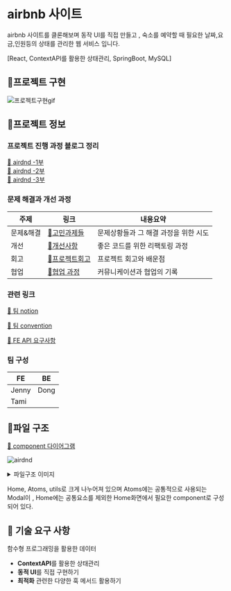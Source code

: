 # airbnb 사이트
airbnb 사이트를 클론해보며 동작 UI를 직접 만들고 , 숙소를 예약할 때 필요한 날짜,요금,인원등의 상태를 관리한 웹 서비스 입니다.

[React, ContextAPI를 활용한 상태관리, SpringBoot, MySQL]

## 📌프로젝트 구현
![프로젝트구현gif](https://user-images.githubusercontent.com/71919983/123778119-c0f3c180-d90b-11eb-8fb3-202e850570b9.gif)

## 📌프로젝트 정보
### 프로젝트 진행 과정 블로그 정리
[🔗 airdnd -1부](https://rrecoder.tistory.com/141)  
[🔗 airdnd -2부](https://rrecoder.tistory.com/147)  
[🔗 airdnd -3부](https://rrecoder.tistory.com/149)  

### 문제 해결과 개선 과정

|주제|링크|내용요약|
|------|---|---|
|문제&해결|[🔗고민과제들](https://github.com/ink-0/airbnb/wiki/%EB%AC%B8%EC%A0%9C%EC%A7%81%EB%A9%B4-&-%ED%95%B4%EA%B2%B0)|문제상황들과 그 해결 과정을 위한 시도|
|개선|[🔗개선사항](https://github.com/ink-0/airbnb/wiki/%EA%B0%9C%EC%84%A0%EC%82%AC%ED%95%AD)|좋은 코드를 위한 리팩토링 과정|
|회고|[🔗프로젝트회고](https://github.com/ink-0/airbnb/wiki/%ED%94%84%EB%A1%9C%EC%A0%9D%ED%8A%B8-%ED%9A%8C%EA%B3%A0)|프로젝트 회고와 배운점|
|협업|[🔗협업 과정](https://github.com/ink-0/airbnb/wiki/%ED%98%91%EC%97%85%EB%B0%A9%EC%8B%9D%EA%B3%BC-%EA%B3%BC%EC%A0%95)|커뮤니케이션과 협업의 기록|

### 관련 링크
[🔗 팀 notion](https://www.notion.so/airdnd-93baaf67ed4544d9a3b40d1aa4a7dab6) 

[🔗 팀 convention](https://github.com/ink-0/airbnb/wiki) 

[🔗 FE API 요구사항](https://github.com/ink-0/airbnb/wiki/FE-API-%EA%B5%AC%EC%84%B1)  


### 팀 구성 

|FE|BE|
|---|---|
|Jenny|Dong|
|Tami||
  
## 📌파일 구조
[🔗 component 다이어그램](https://drive.google.com/file/d/13ElfK5XcWA_TtAZ3Bh6-GEVlhodBu7gh/view?usp=sharing)  

![airdnd](https://user-images.githubusercontent.com/71919983/123778885-8c343a00-d90c-11eb-8a8d-c8dd23467f10.png)

<details>
<summary>파일구조 이미지</summary>
<div markdown="1">
  
![스크린샷 2021-06-29 오후 7 05 02](https://user-images.githubusercontent.com/71919983/123779266-f4831b80-d90c-11eb-879a-fc278ce40463.png)
  
</div>
</details>

Home, Atoms, utils로 크게 나누어져 있으며 Atoms에는 공통적으로 사용되는 Modal이 , Home에는 공통요소를 제외한 Home화면에서 필요한 component로 구성되어 있다.  

## 📌 기술 요구 사항
함수형 프로그래밍을 활용한 데이터 
- **ContextAPI**를 활용한 상태관리
- **동적 UI**를 직접 구현하기
- **최적화** 관련한 다양한 훅 메서드 활용하기

